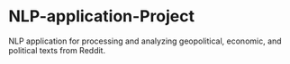 # NLP-application-Project
NLP application for processing and analyzing geopolitical, economic, and political texts from Reddit.
